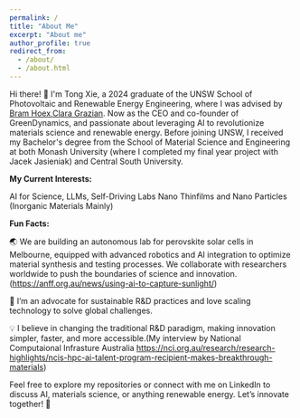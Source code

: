 ```yaml
---
permalink: /
title: "About Me"
excerpt: "About me"
author_profile: true
redirect_from: 
  - /about/
  - /about.html
---
```

Hi there! 👋 I'm Tong Xie, a 2024 graduate of the UNSW School of Photovoltaic and Renewable Energy Engineering, where I was advised by [Bram Hoex](https://www.unsw.edu.au/staff/bram-hoex),[Clara Grazian](https://www.sydney.edu.au/science/about/our-people/academic-staff/clara-grazian.html). Now as the CEO and co-founder of GreenDynamics, and passionate about leveraging AI to revolutionize materials science and renewable energy. Before joining UNSW, I received my Bachelor's degree from the School of Material Science and Engineering at both Monash University (where I completed my final year project with Jacek Jasieniak) and Central South University.

**My Current Interests:**

AI for Science, LLMs, Self-Driving Labs
Nano Thinfilms and Nano Particles (Inorganic Materials Mainly)

**Fun Facts:**

🌏 We are building an autonomous lab for perovskite solar cells in Melbourne, equipped with advanced robotics and AI integration to optimize material synthesis and testing processes. We collaborate with researchers worldwide to push the boundaries of science and innovation. (https://anff.org.au/news/using-ai-to-capture-sunlight/)

🌱 I’m an advocate for sustainable R&D practices and love scaling technology to solve global challenges.

💡 I believe in changing the traditional R&D paradigm, making innovation simpler, faster, and more accessible.(My interview by National Computaional Infrasture Australia https://nci.org.au/research/research-highlights/ncis-hpc-ai-talent-program-recipient-makes-breakthrough-materials)

Feel free to explore my repositories or connect with me on LinkedIn to discuss AI, materials science, or anything renewable energy. Let’s innovate together! 🚀

